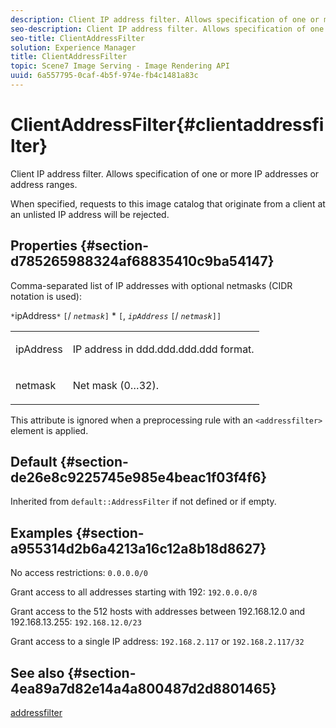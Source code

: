 ```yaml
---
description: Client IP address filter. Allows specification of one or more IP addresses or address ranges.
seo-description: Client IP address filter. Allows specification of one or more IP addresses or address ranges.
seo-title: ClientAddressFilter
solution: Experience Manager
title: ClientAddressFilter
topic: Scene7 Image Serving - Image Rendering API
uuid: 6a557795-0caf-4b5f-974e-fb4c1481a83c
---
```


# ClientAddressFilter{#clientaddressfilter}

Client IP address filter. Allows specification of one or more IP addresses or address ranges.

When specified, requests to this image catalog that originate from a client at an unlisted IP address will be rejected.

## Properties {#section-d785265988324af68835410c9ba54147}

Comma-separated list of IP addresses with optional netmasks (CIDR notation is used):

`*`ipAddress`*` `[`/ *`netmask`*`]` &#42; `[`, *`ipAddress`* `[`/ *`netmask`*`]]`

<table id="simpletable_9F82BB0D42A9434883F2F70A2A92898C"> 
 <tr class="strow"> 
  <td class="stentry"> <p><span class="varname"> ipAddress</span> </p> </td> 
  <td class="stentry"> <p>IP address in <span class="varname"> ddd.ddd.ddd.ddd</span> format. </p></td> 
 </tr> 
 <tr class="strow"> 
  <td class="stentry"> <p><span class="varname"> netmask</span> </p></td> 
  <td class="stentry"> <p>Net mask (0…32). </p></td> 
 </tr> 
</table>

This attribute is ignored when a preprocessing rule with an `<addressfilter>` element is applied.

## Default {#section-de26e8c9225745e985e4beac1f03f4f6}

Inherited from `default::AddressFilter` if not defined or if empty.

## Examples {#section-a955314d2b6a4213a16c12a8b18d8627}

No access restrictions: `0.0.0.0/0`

Grant access to all addresses starting with 192: `192.0.0.0/8`

Grant access to the 512 hosts with addresses between 192.168.12.0 and 192.168.13.255: `192.168.12.0/23`

Grant access to a single IP address: `192.168.2.117` or `192.168.2.117/32`

## See also {#section-4ea89a7d82e14a4a800487d2d8801465}

[addressfilter](../../../../../is-api/image-catalog/image-serving-api-ref/c-image-catalog-reference/c-rule-set-reference/r-addressfilter-rule.md#reference-48c369f56ecd4034b410da5a94a9dfd1) 
